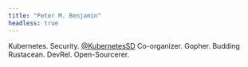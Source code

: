```yaml
---
title: "Peter M. Benjamin"
headless: true
---
```


Kubernetes. Security. [@KubernetesSD](https://twitter.com/KubernetesSD) Co-organizer. Gopher. Budding Rustacean. DevRel. Open-Sourcerer.
